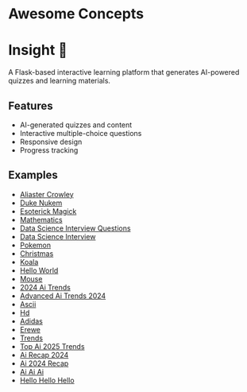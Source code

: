 # Awesome Concepts

# Insight 🧠

A Flask-based interactive learning platform that generates AI-powered quizzes and learning materials.

## Features
- AI-generated quizzes and content
- Interactive multiple-choice questions
- Responsive design
- Progress tracking

## Examples

- [Aliaster Crowley](https://issamlaradji.github.io/insight/shared/aliaster_crowley.html)
- [Duke Nukem](https://issamlaradji.github.io/insight/shared/duke_nukem.html)
- [Esoterick Magick](https://issamlaradji.github.io/insight/shared/esoterick_magick.html)
- [Mathematics](https://issamlaradji.github.io/insight/shared/mathematics.html)
- [Data Science Interview Questions](https://issamlaradji.github.io/insight/shared/data_science_interview_questions.html)
- [Data Science Interview](https://issamlaradji.github.io/insight/shared/data_science_interview.html)
- [Pokemon](https://issamlaradji.github.io/insight/shared/pokemon.html)
- [Christmas](https://issamlaradji.github.io/insight/shared/christmas.html)
- [Koala](https://issamlaradji.github.io/insight/shared/koala.html)
- [Hello World](https://issamlaradji.github.io/insight/shared/hello_world.html)
- [Mouse](https://issamlaradji.github.io/insight/shared/mouse.html)
- [2024 Ai Trends](https://issamlaradji.github.io/insight/shared/2024_ai_trends.html)
- [Advanced Ai Trends 2024](https://issamlaradji.github.io/insight/shared/advanced_ai_trends_2024.html)
- [Ascii](https://issamlaradji.github.io/insight/shared/ascii.html)
- [Hd](https://issamlaradji.github.io/insight/shared/hd.html)
- [Adidas](https://issamlaradji.github.io/insight/shared/adidas.html)
- [Erewe](https://issamlaradji.github.io/insight/shared/erewe.html)
- [Trends](https://issamlaradji.github.io/insight/shared/trends.html)
- [Top Ai 2025 Trends](https://issamlaradji.github.io/insight/shared/top_ai_2025_trends.html)
- [Ai Recap 2024](https://issamlaradji.github.io/insight/shared/ai_recap_2024.html)
- [Ai 2024 Recap](https://issamlaradji.github.io/insight/shared/ai_2024_recap.html)
- [Ai Ai Ai](https://issamlaradji.github.io/insight/shared/ai_ai_ai.html)
- [Hello Hello Hello](https://issamlaradji.github.io/insight/shared/hello_hello_hello.html)
